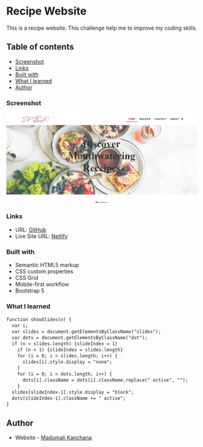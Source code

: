 # Recipe Website

This is a recipe website. This challenge help me to improve my coding skills. 

## Table of contents
  - [Screenshot](#screenshot)
  - [Links](#links)
  - [Built with](#built-with)
  - [What I learned](#what-i-learned)
  - [Author](#author)


### Screenshot

![](./vendor/images/screenshot.png)


### Links

- URL: [GitHub](https://github.com/madu-99/Receipe-Website)
- Live Site URL: [Netlify](https://receipe-website.netlify.app/)



### Built with

- Semantic HTML5 markup
- CSS custom properties
- CSS Grid
- Mobile-first workflow
- Bootstrap 5


### What I learned

```Js
function showSlides(n) {
  var i;
  var slides = document.getElementsByClassName("slides");
  var dots = document.getElementsByClassName("dot");
  if (n > slides.length) {slideIndex = 1}
    if (n < 1) {slideIndex = slides.length}
    for (i = 0; i < slides.length; i++) {
      slides[i].style.display = "none";
    }
    for (i = 0; i < dots.length; i++) {
      dots[i].className = dots[i].className.replace(" active", "");
    }
  slides[slideIndex-1].style.display = "block";
  dots[slideIndex-1].className += " active";
}
```


## Author

- Website - [Madumali Kanchana](https://github.com/madu-99/Receipe-Website.git)

